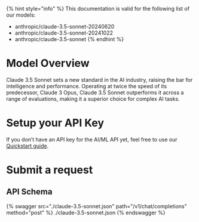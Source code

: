 [#references:start]: <> ({ "template": "openapi" })
{% hint style="info" %}
This documentation is valid for the following list of our models:
* anthropic/claude-3.5-sonnet-20240620
* anthropic/claude-3.5-sonnet-20241022
* anthropic/claude-3.5-sonnet
{% endhint %}

# Model Overview
Claude 3.5 Sonnet sets a new standard in the AI industry, raising the bar for intelligence and performance. Operating at twice the speed of its predecessor, Claude 3 Opus, Claude 3.5 Sonnet outperforms it across a range of evaluations, making it a superior choice for complex AI tasks.

# Setup your API Key
If you don’t have an API key for the AI/ML API yet, feel free to use our [Quickstart guide](https://docs.aimlapi.com/quickstart/setting-up).

# Submit a request
## API Schema
{% swagger src="./claude-3.5-sonnet.json" path="/v1/chat/completions" method="post" %}
./claude-3.5-sonnet.json
{% endswagger %}

[#references:end]: <> ({})